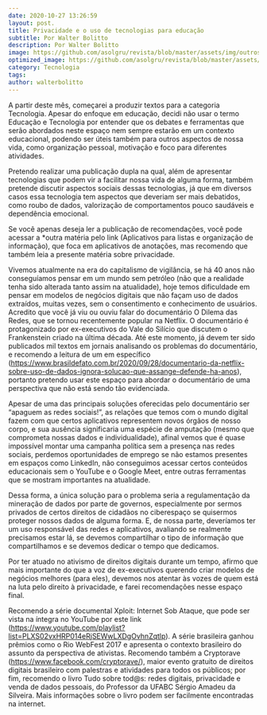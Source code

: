 ```yaml
---
date: 2020-10-27 13:26:59
layout: post.
title: Privacidade e o uso de tecnologias para educação
subtitle: Por Walter Bolitto
description: Por Walter Bolitto
image: https://github.com/asolgru/revista/blob/master/assets/img/outros/ed2/pexels-photo-374103.jpeg?raw=true
optimized_image: https://github.com/asolgru/revista/blob/master/assets/img/outros/ed2/pexels-photo-374103.jpeg?raw=true
category: Tecnologia
tags:
author: walterbolitto
---
```


A partir deste mês, começarei a produzir textos para a categoria Tecnologia. Apesar do enfoque em educação, decidi não usar o termo Educação e Tecnologia por entender que os debates e ferramentas que serão abordados neste espaço nem sempre estarão em um contexto educacional, podendo ser úteis também para outros aspectos de nossa vida, como organização pessoal, motivação e foco para diferentes atividades.

Pretendo realizar uma publicação dupla na qual, além de apresentar tecnologias que podem vir a facilitar nossa vida de alguma forma, também pretende discutir aspectos sociais dessas tecnologias, já que em diversos casos essa tecnologia tem aspectos que deveriam ser mais debatidos, como roubo de dados, valorização de comportamentos pouco saudáveis e dependência emocional.

Se você apenas deseja ler a publicação de recomendações, você pode acessar a *outra matéria pelo link (Aplicativos para listas e organização de informação), que foca em aplicativos de anotações, mas recomendo que também leia a presente matéria sobre privacidade.

Vivemos atualmente na era do capitalismo de vigilância, se há 40 anos não conseguíamos pensar em um mundo sem petróleo (não que a realidade tenha sido alterada tanto assim na atualidade), hoje temos dificuldade em pensar em modelos de negócios digitais que não façam uso de dados extraídos, muitas vezes, sem o consentimento e conhecimento de usuários. Acredito que você já viu ou ouviu falar do documentário O Dilema das Redes, que se tornou recentemente popular na Netflix. O documentário é protagonizado por ex-executivos do Vale do Silício que discutem o Frankenstein criado na última década. Até este momento, já devem ter sido publicados mil textos em jornais analisando os problemas do documentário, e recomendo a leitura de um em específico (https://www.brasildefato.com.br/2020/09/28/documentario-da-netflix-sobre-uso-de-dados-ignora-solucao-que-assange-defende-ha-anos), portanto pretendo usar este espaço para abordar o documentário de uma perspectiva que não está sendo tão evidenciada.

Apesar de uma das principais soluções oferecidas pelo documentário ser “apaguem as redes sociais!”, as relações que temos com o mundo digital fazem com que certos aplicativos representem novos órgãos de nosso corpo, e sua ausência significaria uma espécie de amputação (mesmo que comprometa nossas dados e individualidade), afinal vemos que é quase impossível montar uma campanha política sem a presença nas redes sociais, perdemos oportunidades de emprego se não estamos presentes em espaços como LinkedIn, não conseguimos acessar certos conteúdos educacionais sem o YouTube e o Google Meet, entre outras ferramentas que se mostram importantes na atualidade.

Dessa forma, a única solução para o problema seria a regulamentação da mineração de dados por parte de governos, especialmente por sermos privados de certos direitos de cidadãos no ciberespaço se quisermos proteger nossos dados de alguma forma. E, de nossa parte, deveríamos ter um uso responsável das redes e aplicativos, avaliando se realmente precisamos estar lá, se devemos compartilhar o tipo de informação que compartilhamos e se devemos dedicar o tempo que dedicamos.

Por ter atuado no ativismo de direitos digitais durante um tempo, afirmo que mais importante do que a voz de ex-executivos querendo criar modelos de negócios melhores (para eles), devemos nos atentar às vozes de quem está na luta pelo direito à privacidade, e farei recomendações nesse espaço final.

Recomendo a série documental Xploit: Internet Sob Ataque, que pode ser vista na íntegra no YouTube por este link (https://www.youtube.com/playlist?list=PLXS02vxHRP014eRjSEWwLXDgOvhnZqtlp). A série brasileira ganhou prêmios como o Rio WebFest 2017 e apresenta o contexto brasileiro do assunto da perspectiva de ativistas. Recomendo também a Cryptorave (https://www.facebook.com/cryptorave/), maior evento gratuito de direitos digitais brasileiro com palestras e atividades para todos os públicos; por fim, recomendo o livro Tudo sobre tod@s: redes digitais, privacidade e venda de dados pessoais, do Professor da UFABC Sérgio Amadeu da Silveira. Mais informações sobre o livro podem ser facilmente encontradas na internet.
